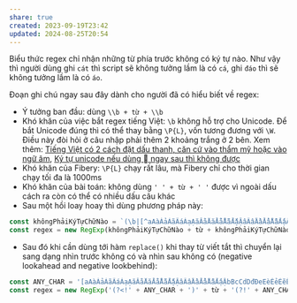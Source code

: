 ```yaml
---
share: true
created: 2023-09-19T23:42
updated: 2024-08-25T20:54
---
```

Biểu thức regex chỉ nhận những từ phía trước không có ký tự nào. Như vậy thì người dùng ghi `cát` thì script sẽ không tưởng lầm là có `cá`, ghi `đáo` thì sẽ không tưởng lầm là có `áo`.
 
 Đoạn ghi chú ngay sau đây dành cho người đã có hiểu biết về regex:
 - Ý tưởng ban đầu: dùng `\\b + từ + \\b`
 - Khó khăn của việc bắt regex tiếng Việt: `\b` không hỗ trợ cho Unicode. Để bắt Unicode đúng thì có thể thay bằng `\P{L}`, vốn tương đương với `\W`. Điều này đòi hỏi ở câu nhập phải thêm 2 khoảng trắng ở 2 bên. Xem thêm: [Tiếng Việt có 2 cách đặt dấu thanh, căn cứ vào thẩm mỹ hoặc vào ngữ âm](../../../%F0%9F%94%A0K%C3%BD%20t%E1%BB%B1,%20v%C4%83n%20b%E1%BA%A3n.%20Qu%E1%BA%A3n%20l%C3%BD,%20vi%E1%BA%BFt%20v%C3%A0%20xu%E1%BA%A5t%20b%E1%BA%A3n%20n%E1%BB%99i%20dung/K%C3%BD%20t%E1%BB%B1,%20v%C4%83n%20b%E1%BA%A3n,%20ng%C3%B4n%20ng%E1%BB%AF%20%C4%91%C3%A1nh%20d%E1%BA%A5u/Ti%E1%BA%BFng%20Vi%E1%BB%87t,%20Unicode,%20emoji/Ti%E1%BA%BFng%20Vi%E1%BB%87t%20c%C3%B3%202%20c%C3%A1ch%20%C4%91%E1%BA%B7t%20d%E1%BA%A5u%20thanh,%20c%C4%83n%20c%E1%BB%A9%20v%C3%A0o%20th%E1%BA%A9m%20m%E1%BB%B9%20ho%E1%BA%B7c%20v%C3%A0o%20ng%E1%BB%AF%20%C3%A2m.md), [Ký tự unicode nếu dùng  ngay sau thì không được](../../../%F0%9F%94%A0K%C3%BD%20t%E1%BB%B1,%20v%C4%83n%20b%E1%BA%A3n.%20Qu%E1%BA%A3n%20l%C3%BD,%20vi%E1%BA%BFt%20v%C3%A0%20xu%E1%BA%A5t%20b%E1%BA%A3n%20n%E1%BB%99i%20dung/K%C3%BD%20t%E1%BB%B1,%20v%C4%83n%20b%E1%BA%A3n,%20ng%C3%B4n%20ng%E1%BB%AF%20%C4%91%C3%A1nh%20d%E1%BA%A5u/Regex/Kh%C3%B4ng%20d%C3%B9ng%20b%20ngay%20sau%20k%C3%BD%20t%E1%BB%B1%20unicode%20%C4%91%C6%B0%E1%BB%A3c.md)
 - Khó khăn của Fibery: `\P{L}` chạy rất lâu, mà Fibery chỉ cho thời gian chạy tối đa là 1000ms
 - Khó khăn của bài toán: không dùng `' ' + từ + ' '` được vì ngoài dấu cách ra còn có thể có nhiều dấu câu khác
- Sau một hồi loay hoay thì dùng phương pháp này:
```js
const khôngPhảiKýTựChữNào = `(\b|[^aAàÀảẢãÃáÁạẠăĂằẰẳẲẵẴắẮặẶâÂầẦẩẨẫẪấẤậẬbBcCdDđĐeEèÈẻẺẽẼéÉẹẸêÊềỀểỂễỄếẾệỆfFgGhHiIìÌỉỈĩĨíÍịỊjJkKlLmMnNoOòÒỏỎõÕóÓọỌôÔồỒổỔỗỖốỐộỘơƠờỜởỞỡỠớỚợỢpPqQrRsStTuUùÙủỦũŨúÚụỤưƯừỪửỬữỮứỨựỰvVwWxXyYỳỲỷỶỹỸýÝỵỴzZ0123456789-_])`
const regex = new RegExp(khôngPhảiKýTựChữNào + từ + khôngPhảiKýTựChữNào, `giu`);
```
- Sau đó khi cần dùng tới hàm `replace()` khi thay từ viết tắt thì chuyển lại sang dạng nhìn trước không có và nhìn sau không có (negative lookahead and negative lookbehind):
```js
const ANY_CHAR = '[aAàÀảẢãÃáÁạẠăĂằẰẳẲẵẴắẮặẶâÂầẦẩẨẫẪấẤậẬbBcCdDđĐeEèÈẻẺẽẼéÉẹẸêÊềỀểỂễỄếẾệỆfFgGhHiIìÌỉỈĩĨíÍịỊjJkKlLmMnNoOòÒỏỎõÕóÓọỌôÔồỒổỔỗỖốỐộỘơƠờỜởỞỡỠớỚợỢpPqQrRsStTuUùÙủỦũŨúÚụỤưƯừỪửỬữỮứỨựỰvVwWxXyYỳỲỷỶỹỸýÝỵỴzZ0123456789-_]'
const regex = new RegExp('(?<!' + ANY_CHAR + ')' + từ + '(?!' + ANY_CHAR + ')')
```
